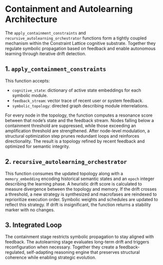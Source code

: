 # Containment and Autolearning Architecture

The `apply_containment_constraints` and `recursive_autolearning_orchestrator` functions form a tightly coupled mechanism within the Constraint Lattice cognitive substrate. Together they regulate symbolic propagation based on feedback and enable autonomous learning through iterative drift detection.

## 1. `apply_containment_constraints`
This function accepts:
- `cognitive_state`: dictionary of active state embeddings for each symbolic module.
- `feedback_stream`: vector trace of recent user or system feedback.
- `symbolic_topology`: directed graph describing module interrelations.

For every node in the topology, the function computes a resonance score between that node’s state and the feedback stream. Nodes falling below a containment threshold are suppressed, while those exceeding an amplification threshold are strengthened. After node-level modulation, a structural optimization step prunes redundant loops and reinforces directionality. The result is a topology refined by recent feedback and optimized for semantic integrity.

## 2. `recursive_autolearning_orchestrator`
This function consumes the updated topology along with a `memory_embedding` encoding historical semantic states and an `epoch` integer describing the learning phase. A heuristic drift score is calculated to measure divergence between the topology and memory. If the drift crosses a threshold, a new strategy is synthesized and macrofases are reindexed to reprioritize execution order. Symbolic weights and schedules are updated to reflect this strategy. If drift is insignificant, the function returns a stability marker with no changes.

## 3. Integrated Loop
The containment stage restricts symbolic propagation to stay aligned with feedback. The autolearning stage evaluates long-term drift and triggers reconfiguration when necessary. Together they create a feedback-regulated, self-adapting reasoning engine that preserves structural coherence while enabling strategic evolution.

